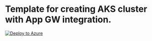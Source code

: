 # Template for creating AKS cluster with App GW integration.
[![Deploy to Azure](https://azuredeploy.net/deploybutton.png)](https://azuredeploy.net/)
